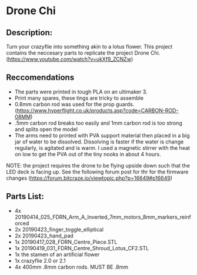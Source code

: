 # Drone Chi
## Description:
Turn your crazyflie into something akin to a lotus flower. This project contains the neccesary parts to replicate the project Drone Chi. (https://www.youtube.com/watch?v=ukXf9_ZCNZw)

## Reccomendations
- The parts were printed in tough PLA on an ultimaker 3. 
- Print many spares, these tings are tricky to assemble
- 0.8mm carbon rod was used for the prop guards. (https://www.hyperflight.co.uk/products.asp?code=CARBON-ROD-08MM)
- .5mm carbon rod breaks too easily and 1mm carbon rod is too strong and splits open the model
- The arms need to printed with PVA support material then placed in a big jar of water to be dissolved. Dissolving is faster if the water is change regularly, is agitated and is warm. I used a magnetic stirrer with the heat on low to get the PVA out of the tiny nooks in about 4 hours. 

NOTE: the project requires the drone to be flying upside down such that the LED deck is facing up. See the following forum post for thr for the firmware changes (https://forum.bitcraze.io/viewtopic.php?p=16649#p16649)


## Parts List:
- 4x 20190414_025_FDRN_Arm_A_Inverted_7mm_motors_8mm_markers_reinforced
- 2x 20190423_finger_toggle_elliptical
- 2x 20190423_hand_pad
- 1x 20190417_028_FDRN_Centre_Piece.STL
- 1x 20190419_031_FDRN_Centre_Shroud_Lotus_CF2.STL
- 1x the stamen of an artificial flower
- 1x crazyflie 2.0 or 2.1
- 4x 400mm .8mm carbon rods. MUST BE .8mm
